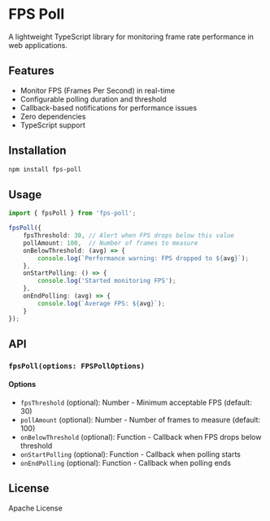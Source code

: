 # FPS Poll

A lightweight TypeScript library for monitoring frame rate performance in web applications.

## Features

- Monitor FPS (Frames Per Second) in real-time
- Configurable polling duration and threshold
- Callback-based notifications for performance issues
- Zero dependencies
- TypeScript support

## Installation

```bash
npm install fps-poll
```

## Usage

```typescript
import { fpsPoll } from 'fps-poll';

fpsPoll({
    fpsThreshold: 30, // Alert when FPS drops below this value
    pollAmount: 100,  // Number of frames to measure
    onBelowThreshold: (avg) => {
        console.log(`Performance warning: FPS dropped to ${avg}`);
    },
    onStartPolling: () => {
        console.log('Started monitoring FPS');
    },
    onEndPolling: (avg) => {
        console.log(`Average FPS: ${avg}`);
    }
});
```

## API

### `fpsPoll(options: FPSPollOptions)`

#### Options

- `fpsThreshold` (optional): Number - Minimum acceptable FPS (default: 30)
- `pollAmount` (optional): Number - Number of frames to measure (default: 100)
- `onBelowThreshold` (optional): Function - Callback when FPS drops below threshold
- `onStartPolling` (optional): Function - Callback when polling starts
- `onEndPolling` (optional): Function - Callback when polling ends

## License

Apache License
